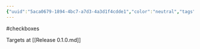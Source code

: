 ```yaml
---
{"uuid":"5aca0679-1894-4bc7-a7d3-4a3d1f4cdde1","color":"neutral","tags":["checkboxes"],"embeds":[],"links":["Release 0.1.0.md"],"todos":{"done":[],"pending":[]}}
---
```

#checkboxes

Targets at [[Release 0.1.0.md]]
